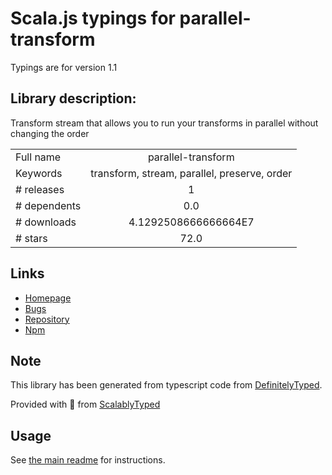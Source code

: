 
# Scala.js typings for parallel-transform

Typings are for version 1.1

## Library description:
Transform stream that allows you to run your transforms in parallel without changing the order

|                    |                 |
| ------------------ | :-------------: |
| Full name          | parallel-transform |
| Keywords           | transform, stream, parallel, preserve, order |
| # releases         | 1 |
| # dependents       | 0.0 |
| # downloads        | 4.1292508666666664E7 |
| # stars            | 72.0 |

## Links
- [Homepage](https://github.com/mafintosh/parallel-transform#readme)
- [Bugs](https://github.com/mafintosh/parallel-transform/issues)
- [Repository](https://github.com/mafintosh/parallel-transform)
- [Npm](https://www.npmjs.com/package/parallel-transform)
    


## Note
This library has been generated from typescript code from [DefinitelyTyped](https://definitelytyped.org).

Provided with :purple_heart: from [ScalablyTyped](https://github.com/oyvindberg/ScalablyTyped)

## Usage
See [the main readme](../../readme.md) for instructions.


